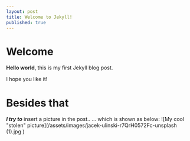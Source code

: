 ```yaml
---
layout: post
title: Welcome to Jekyll!
published: true
---
```


# Welcome

**Hello world**, this is my first Jekyll blog post.

I hope you like it!

# Besides that
 ****_I try to_**** insert a picture in the post..
... which is shown as below:
![My cool "stolen" picture](/assets/images/jacek-ulinski-r7QrH0572Fc-unsplash (1).jpg
)
